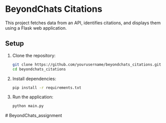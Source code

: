 # BeyondChats Citations

This project fetches data from an API, identifies citations, and displays them using a Flask web application.

## Setup

1. Clone the repository:

    ```bash
    git clone https://github.com/yourusername/beyondchats_citations.git
    cd beyondchats_citations
    ```

2. Install dependencies:

    ```bash
    pip install -r requirements.txt
    ```

3. Run the application:

    ```bash
    python main.py
    ```
#   B e y o n d C h a t s _ a s s i g n m e n t  
 